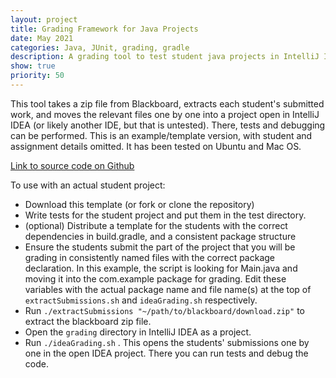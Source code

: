 ```yaml
---
layout: project
title: Grading Framework for Java Projects
date: May 2021
categories: Java, JUnit, grading, gradle
description: A grading tool to test student java projects in IntelliJ IDEA, made with bash script
show: true
priority: 50
---
```


This tool takes a zip file from Blackboard, extracts each student's submitted work, and moves the relevant files one by one into a  project open in IntelliJ IDEA (or likely another IDE, but that is untested). There, tests and debugging can be performed. This is an example/template version, with student and assignment details omitted. It has been tested on Ubuntu and Mac OS.

[Link to source code on Github](https://github.com/zacharesmer/gradingTemplateIntelliJ)

To use with an actual student project:

- Download this template (or fork or clone the repository)
- Write tests for the student project and put them in the test directory.
- (optional) Distribute a template for the students with the correct dependencies in build.gradle, and a consistent package structure
- Ensure the students submit the part of the project that you will be grading in consistently named files with the correct package declaration. In this example, the script is looking for Main.java and moving it into the com.example package for grading. Edit these variables with the actual package name and file name(s) at the top of `extractSubmissions.sh` and `ideaGrading.sh` respectively.
- Run `./extractSubmissions "~/path/to/blackboard/download.zip"` to extract the blackboard zip file.
- Open the `grading` directory in IntelliJ IDEA as a project. 
- Run `./ideaGrading.sh` . This opens the students' submissions one by one in the open IDEA project. There you can run tests and debug the code. 
